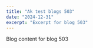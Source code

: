 ```yaml
---
title: "Ak test blogs 503"
date: "2024-12-31"
excerpt: "Excerpt for blog 503"
---
```


Blog content for blog 503